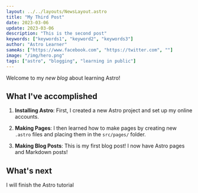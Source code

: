 ```yaml
---
layout: ../../layouts/NewsLayout.astro
title: "My Third Post"
date: 2023-03-06
update: 2023-03-06
description: "This is the second post"
keywords: ["keywords1", "keyword2", "keywords3"]
author: "Astro Learner"
sameAs: ["https://www.facebook.com", "https://twitter.com", ""]
image: "/img/hero.png"
tags: ["astro", "blogging", "learning in public"]
---
```


Welcome to my _new blog_ about learning Astro!

## What I've accomplished

1. **Installing Astro**: First, I created a new Astro project and set up my online accounts.

2. **Making Pages**: I then learned how to make pages by creating new `.astro` files and placing them in the `src/pages/` folder.

3. **Making Blog Posts**: This is my first blog post! I now have Astro pages and Markdown posts!

## What's next

I will finish the Astro tutorial
